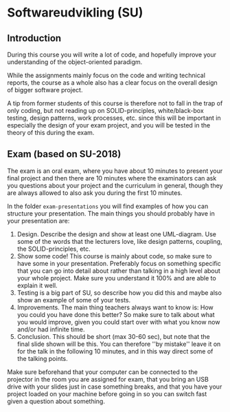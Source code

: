 # Softwareudvikling (SU)

## Introduction
During this course you will write a lot of code, and hopefully improve your understanding of the object-oriented paradigm.

While the assignments mainly focus on the code and writing technical reports, the course as a whole also has a clear focus on the overall design of bigger software project.

A tip from former students of this course is therefore not to fall in the trap of only coding, but not reading up on SOLID-principles, white/black-box testing, design patterns, work processes, etc. since this will be important in especially the design of your exam project, and you will be tested in the theory of this during the exam.




## Exam (based on SU-2018)
The exam is an oral exam, where you have about 10 minutes to present your final project and then there are 10 minutes where the examinators can ask you questions about your project and the curriculum in general, though they are always allowed to also ask you during the first 10 minutes.

In the folder `exam-presentations` you will find examples of how you can structure your presentation. The main things you should probably have in your presentation are:

1. Design. Describe the design and show at least one UML-diagram. Use some of the words that the lecturers love, like design patterns, coupling, the SOLID-principles, etc.
2. Show some code! This course is mainly about code, so make sure to have some in your presentation. Preferably focus on something specific that you can go into detail about rather than talking in a high level about your whole project. Make sure you understand it 100% and are able to explain it well.
3. Testing is a big part of SU, so describe how you did this and maybe also show an example of some of your tests.
4. Improvements. The main thing teachers always want to know is: How you could you have done this better? So make sure to talk about what you would improve, given you could start over with what you know now and/or had infinite time.
5. Conclusion. This should be short (max 30-60 sec), but note that the final slide shown will be this. You can therefore ''by mistake'' leave it on for the talk in the following 10 minutes, and in this way direct some of the talking points.

Make sure beforehand that your computer can be connected to the projector in the room you are assigned for exam, that you bring an USB drive with your slides just in case something breaks, and that you have your project loaded on your machine before going in so you can switch fast given a question about something.